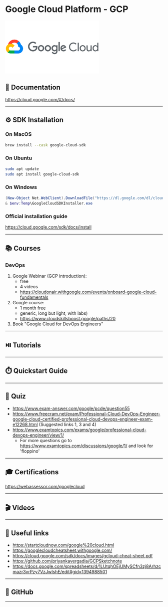 # Google Cloud Platform - GCP


[<img src="../../assets/gcp/gcp_logo.png" width="300"/>](../../assets/gcp/gcp_logo.png)

## 📘 Documentation
https://cloud.google.com/#/docs/

---

## ⚙️ SDK Installation
### On MacOS
```bash
brew install --cask google-cloud-sdk 
```

### On Ubuntu
```bash
sudo apt update  
sudo apt install google-cloud-sdk
```
### On Windows
```powershell
(New-Object Net.WebClient).DownloadFile("https://dl.google.com/dl/cloudsdk/channels/rapid/GoogleCloudSDKInstaller.exe", "$env:Temp\GoogleCloudSDKInstaller.exe")
& $env:Temp\GoogleCloudSDKInstaller.exe 
```

### Official installation guide
https://cloud.google.com/sdk/docs/install

---

## 📚 Courses

### DevOps

1. Google Webinar (GCP introduction):
    - free
    - 4 videos
    - https://cloudonair.withgoogle.com/events/onboard-google-cloud-fundamentals
2. Google course:
    - 1 month free
    - generic, long but light, with labs)
    - https://www.cloudskillsboost.google/paths/20
3. Book "Google Cloud for DevOps Engineers"


---

## ⏯️ Tutorials


---

## ⏱️ Quickstart Guide


--- 

## 📖 Quiz

- https://www.exam-answer.com/google/pcde/question55
- https://www.freecram.net/exam/Professional-Cloud-DevOps-Engineer-google-cloud-certified-professional-cloud-devops-engineer-exam-e12268.html
(Suggested links 1, 3 and 4)
- https://www.examtopics.com/exams/google/professional-cloud-devops-engineer/view/1/
    - For more questions go to https://www.examtopics.com/discussions/google/1/ and look for 'floppino'

---

## 🎓 Certifications

https://webassessor.com/googlecloud

---

## 🎬 Videos


---

## 🔖 Useful links

- https://startcloudnow.com/google%20cloud.html
- https://googlecloudcheatsheet.withgoogle.com/
- https://cloud.google.com/sdk/docs/images/gcloud-cheat-sheet.pdf
- https://github.com/priyankavergadia/GCPSketchnote
- https://docs.google.com/spreadsheets/d/1LUtqhOEjUMySCfn3zj8Arhzcmazr3vrPzy7VzJwIshE/edit#gid=1394988501

---

## 🌵 GitHub
---